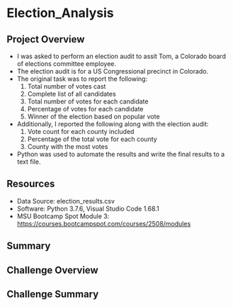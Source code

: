 # Election_Analysis


## Project Overview
- I was asked to perform an election audit to assit Tom, a Colorado board of elections committee employee.
- The election audit is for a US Congressional precinct in Colorado.
- The original task was to report the following: 
  1. Total number of votes cast
  2. Complete list of all candidates
  3. Total number of votes for each candidate
  4. Percentage of votes for each candidate
  5. Winner of the election based on popular vote
- Additionally, I reported the following along with the election audit: 
  1. Vote count for each county included
  2. Percentage of the total vote for each county
  3. County with the most votes
- Python was used to automate the results and write the final results to a text file.

## Resources
- Data Source: election_results.csv
- Software: Python 3.7.6, Visual Studio Code 1.68.1
- MSU Bootcamp Spot Module 3: https://courses.bootcampspot.com/courses/2508/modules

## Summary




## Challenge Overview

## Challenge Summary
